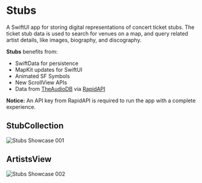 # Stubs
A SwiftUI app for storing digital representations of concert ticket stubs. The ticket stub data is used to search for venues on a map, and query related artist details, like images, biography, and discography. 

<b>Stubs</b> benefits from:
* SwiftData for persistence
* MapKit updates for SwiftUI
* Animated SF Symbols
* New ScrollView APIs
* Data from [TheAudioDB](https://www.theaudiodb.com) via [RapidAPI](https://rapidapi.com/hub)

<b>Notice:</b> An API key from RapidAPI is required to run the app with a complete experience. 

## StubCollection
![Stubs Showcase 001](https://github.com/bodhichristian/Stubs/assets/110639779/dd11dc51-bd03-45ad-9a9f-1751bcc83da3)

## ArtistsView
![Stubs Showcase 002](https://github.com/bodhichristian/Stubs/assets/110639779/657fbce2-67a0-490a-87a5-2c9e9da70659)

